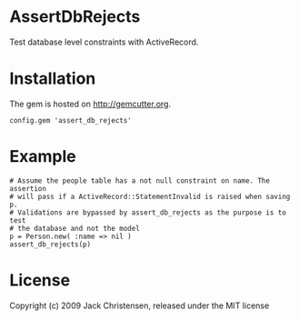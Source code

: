 AssertDbRejects
===============

Test database level constraints with ActiveRecord.


Installation
============

The gem is hosted on http://gemcutter.org.

    config.gem 'assert_db_rejects'

Example
=======

    # Assume the people table has a not null constraint on name. The assertion
    # will pass if a ActiveRecord::StatementInvalid is raised when saving p.
    # Validations are bypassed by assert_db_rejects as the purpose is to test
    # the database and not the model
    p = Person.new( :name => nil )
    assert_db_rejects(p)

License
=======

Copyright (c) 2009 Jack Christensen, released under the MIT license
